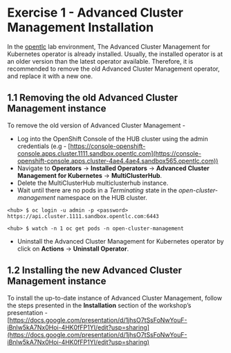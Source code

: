 # Exercise 1 - Advanced Cluster Management Installation 

In the [opentlc](https://labs.opentlc.com) lab environment, The Advanced Cluster Management for Kubernetes operator is already installed. Usually, the installed operator is at an older version than the latest operator available. Therefore, it is recommended to remove the old Advanced Cluster Management operator, and replace it with a new one.


## 1.1 Removing the old Advanced Cluster Management instance

To remove the old version of Advanced Cluster Management -



*   Log into the OpenShift Console of the HUB cluster using the admin credentials (e.g - [https://console-openshift-console.apps.cluster.1111.sandbox.opentlc.com](https://console-openshift-console.apps.cluster-4ae4.4ae4.sandbox565.opentlc.com))
*   Navigate to **Operators** -> **Installed Operators** -> **Advanced Cluster Management for Kubernetes** -> **MultiClusterHub**.
*   Delete the MultiClusterHub multiclusterhub instance.
*   Wait until there are no pods in a _Terminating_ state in the _open-cluster-management_ namespace on the HUB cluster.

```
<hub> $ oc login -u admin -p <password> https://api.cluster.1111.sandbox.opentlc.com:6443

<hub> $ watch -n 1 oc get pods -n open-cluster-management
```


*   Uninstall the Advanced Cluster Management for Kubernetes operator by click on **Actions** -> **Uninstall Operator**.


## 1.2 Installing the new Advanced Cluster Management instance

To install the up-to-date instance of Advanced Cluster Management, follow the steps presented in the **Installation** section of the workshop’s presentation - [https://docs.google.com/presentation/d/1jhsO7tSsFoNwYouF-iBnlw5kA7Nx0Hoi-4HK0fFP1YI/edit?usp=sharing](https://docs.google.com/presentation/d/1jhsO7tSsFoNwYouF-iBnlw5kA7Nx0Hoi-4HK0fFP1YI/edit?usp=sharing)